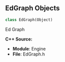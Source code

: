 ## EdGraph Objects

```python
class EdGraph(Object)
```

Ed Graph

**C++ Source:**

- **Module**: Engine
- **File**: EdGraph.h

<a id="unreal.Dataflow"></a>